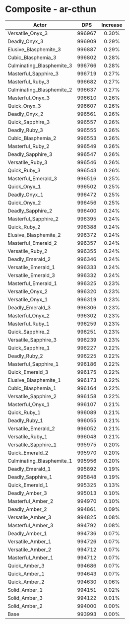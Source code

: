 # Composite - ar-cthun
| Actor | DPS | Increase |
|---|:---:|:---:|
|Versatile_Onyx_3|996967|0.30%|
|Deadly_Onyx_3|996909|0.29%|
|Elusive_Blasphemite_3|996887|0.29%|
|Cubic_Blasphemia_3|996802|0.28%|
|Culminating_Blasphemite_3|996766|0.28%|
|Masterful_Sapphire_3|996719|0.27%|
|Masterful_Ruby_3|996682|0.27%|
|Culminating_Blasphemite_2|996637|0.27%|
|Masterful_Onyx_3|996610|0.26%|
|Quick_Onyx_3|996607|0.26%|
|Deadly_Onyx_2|996561|0.26%|
|Quick_Sapphire_3|996557|0.26%|
|Deadly_Ruby_3|996555|0.26%|
|Cubic_Blasphemia_2|996553|0.26%|
|Masterful_Ruby_2|996549|0.26%|
|Deadly_Sapphire_3|996547|0.26%|
|Versatile_Ruby_3|996546|0.26%|
|Quick_Ruby_3|996543|0.26%|
|Masterful_Emerald_3|996516|0.25%|
|Quick_Onyx_1|996502|0.25%|
|Deadly_Onyx_1|996472|0.25%|
|Quick_Onyx_2|996456|0.25%|
|Deadly_Sapphire_2|996400|0.24%|
|Masterful_Sapphire_2|996395|0.24%|
|Quick_Ruby_2|996388|0.24%|
|Elusive_Blasphemite_2|996372|0.24%|
|Masterful_Emerald_2|996357|0.24%|
|Versatile_Ruby_2|996355|0.24%|
|Deadly_Emerald_2|996346|0.24%|
|Versatile_Emerald_1|996333|0.24%|
|Versatile_Emerald_3|996332|0.24%|
|Masterful_Emerald_1|996325|0.23%|
|Versatile_Onyx_2|996320|0.23%|
|Versatile_Onyx_1|996319|0.23%|
|Deadly_Emerald_3|996306|0.23%|
|Masterful_Onyx_2|996302|0.23%|
|Masterful_Ruby_1|996259|0.23%|
|Quick_Sapphire_2|996251|0.23%|
|Versatile_Sapphire_3|996239|0.23%|
|Quick_Sapphire_1|996227|0.22%|
|Deadly_Ruby_2|996225|0.22%|
|Masterful_Sapphire_1|996186|0.22%|
|Quick_Emerald_3|996175|0.22%|
|Elusive_Blasphemite_1|996173|0.22%|
|Cubic_Blasphemia_1|996164|0.22%|
|Versatile_Sapphire_2|996158|0.22%|
|Masterful_Onyx_1|996107|0.21%|
|Quick_Ruby_1|996089|0.21%|
|Deadly_Ruby_1|996055|0.21%|
|Versatile_Emerald_2|996052|0.21%|
|Versatile_Ruby_1|996048|0.21%|
|Versatile_Sapphire_1|995975|0.20%|
|Quick_Emerald_2|995970|0.20%|
|Culminating_Blasphemite_1|995956|0.20%|
|Deadly_Emerald_1|995892|0.19%|
|Deadly_Sapphire_1|995848|0.19%|
|Quick_Emerald_1|995325|0.13%|
|Deadly_Amber_3|995013|0.10%|
|Masterful_Amber_2|994970|0.10%|
|Deadly_Amber_2|994861|0.09%|
|Versatile_Amber_3|994825|0.08%|
|Masterful_Amber_3|994792|0.08%|
|Deadly_Amber_1|994736|0.07%|
|Versatile_Amber_1|994726|0.07%|
|Versatile_Amber_2|994712|0.07%|
|Masterful_Amber_1|994712|0.07%|
|Quick_Amber_3|994686|0.07%|
|Quick_Amber_1|994643|0.07%|
|Quick_Amber_2|994630|0.06%|
|Solid_Amber_1|994151|0.02%|
|Solid_Amber_3|994122|0.01%|
|Solid_Amber_2|994000|0.00%|
|Base|993993|0.00%|
